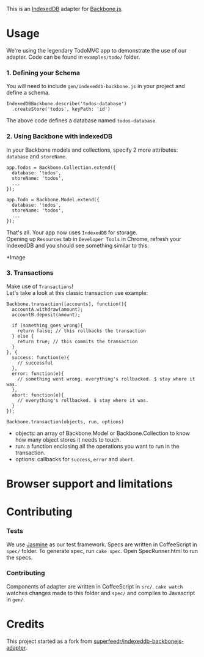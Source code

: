 This is an [IndexedDB](http://www.w3.org/TR/IndexedDB/) adapter for [Backbone.js](http://documentcloud.github.com/backbone/).

# Usage

We're using the legendary TodoMVC app to demonstrate the use of our adapter. Code can be found in `examples/todo/` folder.

### 1. Defining your Schema

You will need to include `gen/indexeddb-backbone.js` in your project and define a schema.

    IndexedDBBackbone.describe('todos-database')
      .createStore('todos', keyPath: 'id')

The above code defines a database named `todos-database`.

### 2. Using Backbone with indexedDB

In your Backbone models and collections, specify 2 more attributes: `database` and `storeName`.

    app.Todos = Backbone.Collection.extend({
      database: 'todos',
      storeName: 'todos',
      ...
    });

    app.Todo = Backbone.Model.extend({
      database: 'todos',
      storeName: 'todos',
      ...
    });

That's all. Your app now uses `IndexedDB` for storage.  
Opening up `Resources` tab in `Developer Tools` in Chrome, refresh your IndexedDB and you should see something similar to this:

*Image

### 3. Transactions

Make use of `Transactions`!  
Let's take a look at this classic transaction use example:

    Backbone.transaction([accounts], function(){
      accountA.withdraw(amount);
      accountB.deposit(amount);

      if (something_goes_wrong){
        return false; // this rollbacks the transaction
      } else {
        return true; // this commits the transaction
      }
    }, {
      success: function(e){
        // successful
      },
      error: function(e){
        // something went wrong. everything's rollbacked. $ stay where it was.
      },
      abort: function(e){
        // everything's rollbacked. $ stay where it was.
      }
    });

`Backbone.transaction(objects, run, options)`  

+ objects: an array of Backbone.Model or Backbone.Collection to know how many object stores it needs to touch.
+ run: a function enclosing all the operations you want to run in the transaction.
+ options: callbacks for `success`, `error` and `abort`.

# Browser support and limitations

# Contributing

### Tests

We use [Jasmine](http://pivotal.github.com/jasmine/) as our test framework.
Specs are written in CoffeeScript in `spec/` folder. To generate spec, run `cake spec`.
Open SpecRunner.html to run the specs.

### Contributing

Components of adapter are written in CoffeeScript in `src/`. `cake watch` watches changes made to this folder and `spec/` and compiles to Javascript in `gen/`.  

# Credits

This project started as a fork from [superfeedr/indexeddb-backbonejs-adapter](https://github.com/superfeedr/indexeddb-backbonejs-adapter).

